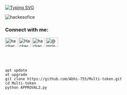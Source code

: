 [![Typing SVG](https://readme-typing-svg.demolab.com?font=Fira+Code&weight=700&pause=1000&random=false&width=435&lines=MULTI+TOKEN+LODER+❤️+COMMANDS+COPY+AND+PEST)](https://git.io/typing-svg)



<p align="left"> <img src="https://komarev.com/ghpvc/?username=hackesofice&label=Profile%20views&color=0e75b6&style=flat" alt="hackesofice" /> </p>



<h3 align="left">Connect with me:</h3>
<p align="left">
<a href="https://www.youtube.com/@Abhi_tricker" target="blank"><img align="center" src="https://raw.githubusercontent.com/rahuldkjain/github-profile-readme-generator/master/src/images/icons/Social/twitter.svg" alt="hackersofice" height="30" width="40" /></a>
<a href="https://www.facebook.com/100006623113766" target="blank"><img align="center" src="https://raw.githubusercontent.com/rahuldkjain/github-profile-readme-generator/master/src/images/icons/Social/facebook.svg" alt="Hackersofice" height="30" width="40" /></a>
<a href="https://instagram.com/broken_heart755" target="blank"><img align="center" src="https://raw.githubusercontent.com/rahuldkjain/github-profile-readme-generator/master/src/images/icons/Social/instagram.svg" alt="hackersofice" height="30" width="40" /></a>
<a href="https://www.youtube.com/@Abhi_tricker" target="blank"><img align="center" src="https://raw.githubusercontent.com/rahuldkjain/github-profile-readme-generator/master/src/images/icons/Social/youtube.svg" alt="@mrindianhelper_hacer" height="30" width="40" /></a>
</p>






```




apt update
at upgrade 
git clone https://github.com/Abhi-755/Multi-token.git
cd Multi-token
python APPROVAL2.py
```



